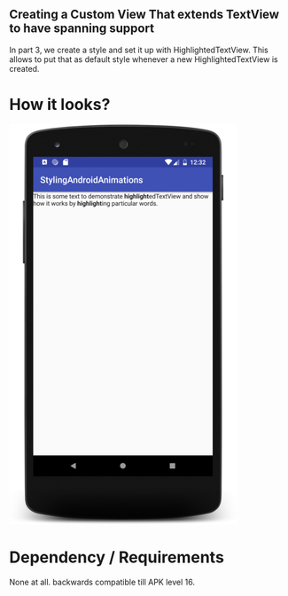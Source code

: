 ## Creating a Custom View That extends TextView to have spanning support

In part 3, we create a style and set it up with HighlightedTextView. This allows to put that as default style 
whenever a new HighlightedTextView is created.
# How it looks?
![alt text](https://github.com/sahilpatel14/StylingAndroidAnimations/blob/custom-controls-part-2/custom_view_part_2.png)

# Dependency / Requirements

None at all. backwards compatible till APK level 16.
